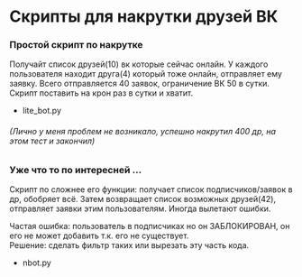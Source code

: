 # Скрипты для накрутки друзей ВК
### Простой скрипт по накрутке
Получайт список  друзей(10) вк которые сейчас онлайн. У каждого пользователя находит друга(4) который тоже онлайн, отправляет ему заявку. Всего отправляется 40 заявок, ограничение ВК 50 в сутки. Скрипт поставить на крон раз в сутки и хватит.
+ lite_bot.py
###### (Лично у меня проблем не возникало, успешно накрутил 400 др, на этом тест и закончил)
### Уже что то по интересней ...
Скрипт по сложнее его функции: получает список подписчиков/заявок в др, обобряет всё. Затем возвращает список возможных друзей(42), отправляет заявки этим пользователям. Иногда вылетают ошибки.

Частая ошибка: пользователь в подписчиках но он ЗАБЛОКИРОВАН, он его не может добавить т.к. его не существует.              
Решение: сделать фильтр таких или вырезать эту часть кода.       
+ nbot.py
